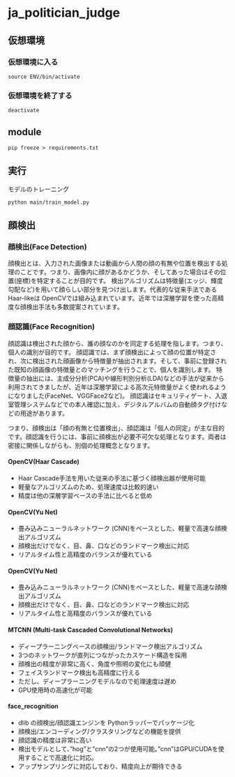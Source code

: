 # ja_politician_judge

## 仮想環境
### 仮想環境に入る
```
source ENV/bin/activate
```

### 仮想環境を終了する
```
deactivate
```

## module
```
pip freeze > requirements.txt
```

## 実行
モデルのトレーニング
```
python main/train_model.py
```

## 顔検出
### 顔検出(Face Detection)
顔検出とは、入力された画像または動画から人間の顔の有無や位置を検出する処理のことです。つまり、画像内に顔があるかどうか、そしてあった場合はその位置(座標)を特定することが目的です。
検出アルゴリズムは特徴量(エッジ、輝度勾配など)を用いて顔らしい部分を見つけ出します。代表的な従来手法であるHaar-likeは OpenCVでは組み込まれています。近年では深層学習を使った高精度な顔検出手法も多数提案されています。

### 顔認識(Face Recognition)
顔認識は検出された顔から、誰の顔なのかを同定する処理を指します。つまり、個人の識別が目的です。
顔認識では、まず顔検出によって顔の位置が特定され、次に検出された顔画像から特徴量が抽出されます。そして、事前に登録された既知の顔画像の特徴量とのマッチングを行うことで、個人を識別します。
特徴量の抽出には、主成分分析(PCA)や線形判別分析(LDA)などの手法が従来から利用されてきましたが、近年は深層学習による高次元特徴量がよく使われるようになりました(FaceNet、VGGFace2など)。
顔認識はセキュリティゲート、入退室管理システムなどでの本人確認に加え、デジタルアルバムの自動顔タグ付けなどの用途があります。

つまり、顔検出は「顔の有無と位置検出」、顔認識は「個人の同定」が主な目的です。顔認識を行うには、事前に顔検出が必要不可欠な処理となります。両者は密接に関係しながらも、別個の処理概念となります。​​​​​​​​​​​​​​​

#### OpenCV(Haar Cascade)
- Haar Cascade手法を用いた従来の手法に基づく顔検出器が使用可能
- 軽量なアルゴリズムのため、処理速度は比較的速い
- 精度は他の深層学習ベースの手法に比べると低め

#### OpenCV(Yu Net)
- 畳み込みニューラルネットワーク (CNN)をベースとした、軽量で高速な顔検出アルゴリズム
- 顔検出だけでなく、目、鼻、口などのランドマーク検出に対応
- リアルタイム性と高精度のバランスが優れている

#### OpenCV(Yu Net)
- 畳み込みニューラルネットワーク (CNN)をベースとした、軽量で高速な顔検出アルゴリズム
- 顔検出だけでなく、目、鼻、口などのランドマーク検出に対応
- リアルタイム性と高精度のバランスが優れている

#### MTCNN (Multi-task Cascaded Convolutional Networks)
- ディープラーニングベースの顔検出/ランドマーク検出アルゴリズム
- 3つのネットワークが直列につながったカスケード構造を採用
- 顔検出の精度が非常に高く、角度や照明の変化にも頑健
- フェイスランドマーク検出も高精度に行える
- ただし、ディープラーニングモデルなので処理速度は遅め
- GPU使用時の高速化が可能

#### face_recognition
- dlib の顔検出/顔認識エンジンを Pythonラッパーでパッケージ化
- 顔検出/エンコーディング/クラスタリングなどの機能を提供
- 顔認識の精度は非常に高い
- 検出モデルとして、”hog”と”cnn”の2つが使用可能。”cnn”はGPU/CUDAを使用することで高速化に対応。
- アップサンプリングに対応しており、精度向上が期待できる